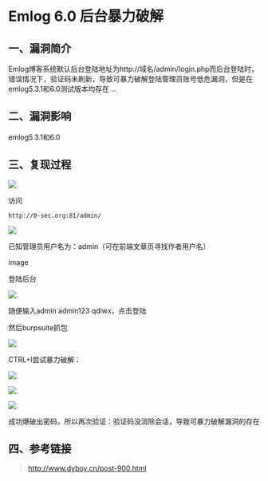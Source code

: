 Emlog 6.0 后台暴力破解
======================

一、漏洞简介
------------

Emlog博客系统默认后台登陆地址为http://域名/admin/login.php而后台登陆时，错误情况下，验证码未刷新，导致可暴力破解登陆管理员账号低危漏洞，但是在emlog5.3.1和6.0测试版本均存在
\...

二、漏洞影响
------------

emlog5.3.1和6.0

三、复现过程
------------

![](resource/Emlog6.0后台暴力破解/media/rId24.png)

访问

    http://0-sec.org:81/admin/

![](resource/Emlog6.0后台暴力破解/media/rId25.png)

已知管理员用户名为：admin（可在前端文章页寻找作者用户名）

image

登陆后台

![](resource/Emlog6.0后台暴力破解/media/rId26.png)

随便输入admin admin123 qdiwx，点击登陆

然后burpsuite抓包

![](resource/Emlog6.0后台暴力破解/media/rId27.png)

CTRL+I尝试暴力破解：

![](resource/Emlog6.0后台暴力破解/media/rId28.png)

![](resource/Emlog6.0后台暴力破解/media/rId29.png)

![](resource/Emlog6.0后台暴力破解/media/rId30.png)

成功爆破出密码，所以再次验证：验证码没消除会话，导致可暴力破解漏洞的存在

四、参考链接
------------

> http://www.dyboy.cn/post-900.html
